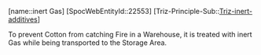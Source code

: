 ﻿---
type: TrizExample
aliases:
- inert Gas
license: CC BY-SA 4.0
copyright: https://github.com/SpocWeb
IsDeleted: false
IsReadOnly: false
Confidential: public
tags: 
- Triz/Principle/Example
---
[name::inert Gas]
[SpocWebEntityId::22553]
[Triz-Principle-Sub::[Triz-inert-additives](tech/Triz/Sub/Triz-inert-additives.md)]

To prevent Cotton from catching Fire in a Warehouse, it is treated with inert Gas while being transported to the Storage Area.